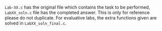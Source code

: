 ```Lab-XX.c``` has the original file which contains the task to be performed, ```LabXX_soln.c``` file has the completed answer. This is only for reference please do not duplicate. For evaluative labs, the extra functions given are solved in ```LabXX_soln_final.c```.
